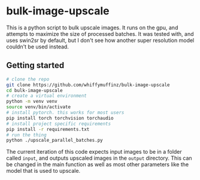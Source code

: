 # bulk-image-upscale

This is a python script to bulk upscale images. It runs on the gpu, and attempts to maximize the size of processed batches. It was tested with, and uses swin2sr by default, but I don't see how another super resolution model couldn't be used instead.

## Getting started

```bash
# clone the repo
git clone https://github.com/whiffymuffinz/bulk-image-upscale
cd bulk-image-upscale
# create a virtual environment
python -m venv venv
source venv/bin/activate
# install pytorch. this works for most users
pip install torch torchvision torchaudio
# install project specific requirements
pip install -r requirements.txt
# run the thing
python ./upscale_parallel_batches.py
```

The current iteration of this code expects input images to be in a folder called `input`, and outputs upscaled images in the `output` directory.
This can be changed in the main function as well as most other parameters like the model that is used to upscale.
